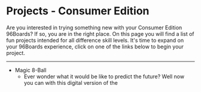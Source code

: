# Projects - Consumer Edition

Are you interested in trying something new with your Consumer Edition 96Boards? If so, you are in the right place. On this page you will find a list of fun projects intended for all difference skill levels. It's time to expand on your 96Boards experience, click on one of the links below to begin your project.

***

- Magic 8-Ball
   - Ever wonder what it would be like to predict the future? Well now you can with this digital version of the 
